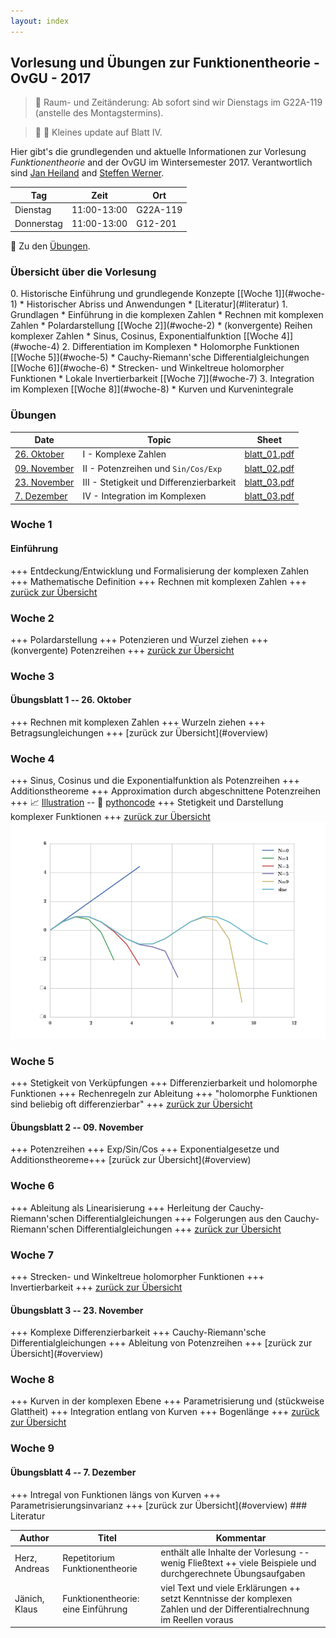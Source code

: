 ```yaml
---
layout: index
---
```


Vorlesung und &Uuml;bungen zur Funktionentheorie - OvGU - 2017
-----

> :rocket: Raum- und Zeit&auml;nderung: Ab sofort sind wir Dienstags im G22A-119 (anstelle des Montagstermins).

> :rocket: :rocket: Kleines update auf Blatt IV.

Hier gibt's die grundlegenden und aktuelle Informationen zur Vorlesung *Funktionentheorie* and der OvGU im Wintersemester 2017. Verantwortlich sind [Jan Heiland](http://www.mpi-magdeburg.mpg.de/person/29457/822630) and [Steffen Werner](http://www.mpi-magdeburg.mpg.de/person/38514/822672).

| Tag | Zeit | Ort |
| ------- | ------ | ------- |
| Dienstag | 11:00-13:00 | G22A-119 |
| Donnerstag | 11:00-13:00 | G12-201 |

:memo: Zu den [&Uuml;bungen](#uebungen).

<h3 id="overview">&Uuml;bersicht &uuml;ber die Vorlesung</h3>
 0. Historische Einf&uuml;hrung und grundlegende Konzepte [[Woche 1]](#woche-1)
   * Historischer Abriss und Anwendungen
   * [Literatur](#literatur)
 1. Grundlagen
   * Einf&uuml;hrung in die komplexen Zahlen
   * Rechnen mit komplexen Zahlen
   * Polardarstellung [[Woche 2]](#woche-2)
   * (konvergente) Reihen komplexer Zahlen
   * Sinus, Cosinus, Exponentialfunktion [[Woche 4]](#woche-4)
 2. Differentiation im Komplexen
   * Holomorphe Funktionen [[Woche 5]](#woche-5)
   * Cauchy-Riemann'sche Differentialgleichungen [[Woche 6]](#woche-6)
   * Strecken- und Winkeltreue holomorpher Funktionen
   * Lokale Invertierbarkeit [[Woche 7]](#woche-7)
 3. Integration im Komplexen [[Woche 8]](#woche-8)
   * Kurven und Kurvenintegrale


<h3 id='uebungen'>&Uuml;bungen</h3>

| Date | Topic | Sheet |
| ------- | ------ | ------- |
| [26. Oktober](#exercisei) | I - Komplexe Zahlen | [blatt_01.pdf](files/blatt_01.pdf) |
| [09. November](#exerciseii) | II - Potenzreihen und `Sin/Cos/Exp` | [blatt_02.pdf](files/blatt_02.pdf) |
| [23. November](#exerciseiii) | III - Stetigkeit und Differenzierbarkeit | [blatt_03.pdf](files/blatt_03.pdf) |
| [7. Dezember](#exerciseiv) | IV - Integration im Komplexen | [blatt_03.pdf](files/blatt_04.pdf) |

### Woche 1

#### Einf&uuml;hrung

+++ Entdeckung/Entwicklung und Formalisierung der komplexen Zahlen +++ Mathematische Definition +++ Rechnen mit komplexen Zahlen +++ [zur&uuml;ck zur &Uuml;bersicht](#overview)

### Woche 2

+++ Polardarstellung +++ Potenzieren und Wurzel ziehen +++ (konvergente) Potenzreihen +++ [zur&uuml;ck zur &Uuml;bersicht](#overview)

### Woche 3

<h4 id="exercisei"> &Uuml;bungsblatt 1 -- 26. Oktober </h4>
+++ Rechnen mit komplexen Zahlen +++ Wurzeln ziehen +++ Betragsungleichungen +++ [zur&uuml;ck zur &Uuml;bersicht](#overview)

### Woche 4
+++ Sinus, Cosinus und die Exponentialfunktion als Potenzreihen +++ Additionstheoreme +++ Approximation durch abgeschnittene Potenzreihen +++ :chart_with_upwards_trend: [Illustration](files/truncatedsines.html) -- :floppy_disk: [pythoncode](files/sinus-series-test.py)  +++ Stetigkeit und Darstellung komplexer Funktionen +++ [zur&uuml;ck zur &Uuml;bersicht](#overview)
![truncated sine](files/figure_truncatedsine.png)

### Woche 5
+++ Stetigkeit von Verk&uuml;pfungen +++ Differenzierbarkeit und holomorphe Funktionen +++ Rechenregeln zur Ableitung +++ "holomorphe Funktionen sind beliebig oft differenzierbar" +++ [zur&uuml;ck zur &Uuml;bersicht](#overview)


<h4 id="exerciseii"> &Uuml;bungsblatt 2 -- 09. November </h4>
+++ Potenzreihen +++ Exp/Sin/Cos +++ Exponentialgesetze und Additionstheoreme+++ [zur&uuml;ck zur &Uuml;bersicht](#overview) 

### Woche 6
+++ Ableitung als Linearisierung +++ Herleitung der Cauchy-Riemann'schen Differentialgleichungen +++ Folgerungen aus den Cauchy-Riemann'schen Differentialgleichungen +++ [zur&uuml;ck zur &Uuml;bersicht](#overview)

### Woche 7
+++ Strecken- und Winkeltreue holomorpher Funktionen +++ Invertierbarkeit +++  [zur&uuml;ck zur &Uuml;bersicht](#overview)

<h4 id="exerciseiii"> &Uuml;bungsblatt 3 -- 23. November </h4>
+++ Komplexe Differenzierbarkeit +++ Cauchy-Riemann'sche Differentialgleichungen +++ Ableitung von Potenzreihen +++ [zur&uuml;ck zur &Uuml;bersicht](#overview)

### Woche 8
+++ Kurven in der komplexen Ebene +++ Parametrisierung und (st&uuml;ckweise Glattheit) +++ Integration entlang von Kurven +++ Bogenl&auml;nge +++ [zur&uuml;ck zur &Uuml;bersicht](#overview)

### Woche 9
<h4 id="exerciseiv"> &Uuml;bungsblatt 4 -- 7. Dezember </h4>
+++ Intregal von Funktionen l&auml;ngs von Kurven +++ Parametrisierungsinvarianz +++ [zur&uuml;ck zur &Uuml;bersicht](#overview)
### Literatur

| Author | Titel | Kommentar |
| ------- | ------ | ------- |
| Herz, Andreas | Repetitorium Funktionentheorie | enth&auml;lt alle Inhalte der Vorlesung -- wenig Flie&szlig;text ++ viele Beispiele und durchgerechnete &Uuml;bungsaufgaben |
| J&auml;nich, Klaus | Funktionentheorie: eine Einf&uuml;hrung | viel Text und viele Erkl&auml;rungen ++ setzt Kenntnisse der komplexen Zahlen und der Differentialrechnung im Reellen voraus |
